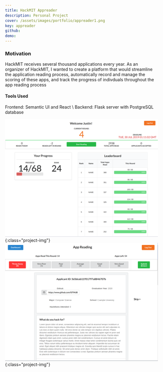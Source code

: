 ```yaml
---
title: HackMIT Appreader
description: Personal Project
cover: /assets/images/portfolio/appreader1.png
key: appreader
github:
demo: 
---
```

### Motivation
HackMIT receives several thousand applications every year. As an organizer of HackMIT, I wanted to create a platform that would streamline the application reading process, automatically record and manage the scoring of these apps, and track the progress of indivduals throughout the app reading process

#### Tools Used
Frontend: Semantic UI and React \\
Backend: Flask server with PostgreSQL database

![example1](/assets/images/portfolio/appreader2.png){:class="project-img"}
![example2](/assets/images/portfolio/appreader1.png){:class="project-img"}
